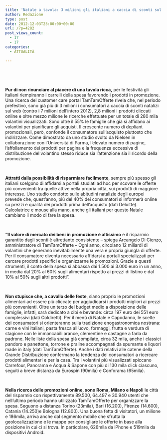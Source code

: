 ```yaml
---
title: 'Natale a tavola: 3 milioni gli italiani a caccia di sconti sul web'
author: Redazione
type: post
date: 2012-12-03T23:00:00+00:00
url: /?p=4282
post_views_count:
  - 17
  - 17
categories:
  - ATTUALITÀ

---
```

&nbsp;

&nbsp;

**Pur di non rinunciare al piacere di una tavola ricca,** per le festivit&agrave; gli italiani riempiranno i carrelli della spesa favorendo i prodotti in promozione. Una ricerca del customer care portal TamTamOfferte rivela che, nel periodo prefestivo, sono gi&agrave; pi&ugrave; di 3 milioni i consumatori a caccia di sconti natalizi sul web (contro i 7 milioni dell&rsquo;intero 2012), 2,8 milioni i prodotti cliccati online e oltre mezzo milione le ricerche effettuate per un totale di 280 mila volantini visualizzati.&nbsp;Sono oltre il 55% le famiglie che gi&agrave; si affidano ai volantini per pianificare gli acquisti. Il crescente numero di depliant promozionali, per&ograve;, confonde il consumatore sull&rsquo;acquisto piuttosto che indirizzare. Come dimostrato da uno studio svolto da Nielsen in collaborazione con l&rsquo;Universit&agrave; di Parma, l&rsquo;elevato numero di pagine, l&rsquo;affollamento dei prodotti per pagina e la frequenza eccessiva di distribuzione del volantino stesso riduce sia l&rsquo;attenzione sia il ricordo della promozione.

&nbsp;

**Attratti dalla possibilit&agrave; di risparmiare facilmente**, sempre pi&ugrave; spesso gli italiani scelgono di affidarsi a portali studiati ad hoc per scovare le offerte pi&ugrave; convenienti tra quelle attive nella propria citt&agrave;, sui prodotti di maggiore interesse. Uno studio condotto sulle abitudini natalizie degli europei prevede che, quest&rsquo;anno, pi&ugrave; del 40% dei consumatori si informer&agrave; online su prezzi e qualit&agrave; dei prodotti prima dell&rsquo;acquisto (dati Deloitte). Calcolatrice e mouse alla mano, anche gli italiani per questo Natale cambiano il modo di fare la spesa.

&nbsp;

**&ldquo;Il valore di mercato dei beni in promozione &egrave; altissimo** e il risparmio garantito dagli sconti &egrave; altrettanto consistente &ndash; spiega Arcangelo Di Cienzo, amministratore di TamTamOfferte &ndash; Ogni anno, circolano 12 miliardi di volantini che generano inevitabilmente una vera e propria giungla di offerte. Per il consumatore diventa necessario affidarsi a portali specializzati per cercare prodotti specifici e organizzarne le promozioni. Grazie a questi strumenti, il conto della spesa si abbassa dai 1.500 ai 3.000 euro in un anno, in media dal 20% al 60% sugli alimentari rispetto ai prezzi di listino e dal 10% al 50% sugli altri prodotti&rdquo;.

&nbsp;

**Non stupisce che, a cavallo delle feste**, siano proprio le promozioni alimentari ad essere pi&ugrave; cliccate per aggiudicarsi i prodotti migliori ai prezzi pi&ugrave; convenienti. Oltre un terzo del budget medio a disposizione delle famiglie, infatti, sar&agrave; dedicato a cibi e bevande: circa 197 euro dei 551 euro complessivi (dati Coldiretti).&nbsp;Per il men&ugrave; di Natale e Capodanno, le scelte dei consumatori si orienteranno sulla tradizione enogastronomica nostrana: carne e vini italiani, pasta fresca all&rsquo;uovo, formaggi, frutta e verdura di stagione con le immancabili arance, clementine e castagne a farla da padrone. Nelle liste della spesa gi&agrave; compilate, circa 32 mila, anche i classici pandoro e panettone, torrone e praline accompagnati da spumante e liquori made in italy (dati TamTamOfferte).&nbsp;Anche i dati relativi alle catene della Grande Distribuzione confermano la tendenza dei consumatori a ricercare prodotti alimentari e per la casa. Tra i volantini pi&ugrave; visualizzati spiccano Carrefour, Panorama e Acqua & Sapone con pi&ugrave; di 130 mila click ciascuno, seguiti a breve distanza da Eurospin (90mila) e Conforama (65mila).&nbsp;

&nbsp;

**Nella ricerca delle promozioni online, sono Roma, Milano e Napoli** le citt&agrave; del risparmio con rispettivamente 89.500, 64.497 e 30.940 utenti che nell&rsquo;ultimo periodo hanno utilizzato TamTamOfferte per organizzare la spesa. Seguono a distanza Torino (23mila), Bari (16.200), Firenze (14.600), Catania (14.250)e Bologna (12.800). Una buona fetta di visitatori, un milione e 186mila, arriva anche dal segmento mobile che sfrutta la geolocalizzazione e le mappe per consigliare le offerte in base alla posizione in cui ci si trova. In particolare, 626mila da iPhone e 519mila da dispositivi Android.

&nbsp;

&nbsp;

&nbsp;